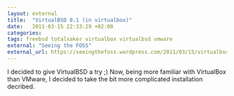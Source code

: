 ```yaml
---
layout: external
title:  "VirtualBSD 8.1 (in virtualbox)"
date:   2011-03-15 22:33:29 +02:00
categories:
tags: freebsd totalxaker virtualbox virtualbsd vmware
external: "Seeing the FOSS"
external_url: https://seeingthefoss.wordpress.com/2011/03/15/virtualbsd-8-1-in-virtualbox/
---
```

I decided to give VirtualBSD a try ;)
Now, being more familiar with VirtualBox than VMware,
I decided to take the bit more complicated installation decribed.
